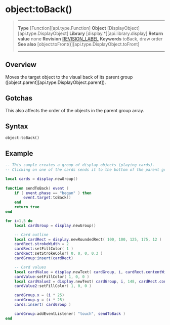 # object:toBack()

> --------------------- ------------------------------------------------------------------------------------------
> __Type__              [Function][api.type.Function]
> __Object__            [DisplayObject][api.type.DisplayObject]
> __Library__           [display.*][api.library.display]
> __Return value__      none
> __Revision__          [REVISION_LABEL](REVISION_URL)
> __Keywords__          toBack, draw order
> __See also__          [object:toFront()][api.type.DisplayObject.toFront]
> --------------------- ------------------------------------------------------------------------------------------


## Overview

Moves the target object to the visual back of its parent group ([object.parent][api.type.DisplayObject.parent]).

## Gotchas

This also affects the order of the objects in the parent group array.

## Syntax

	object:toBack()

## Example

``````lua
-- This sample creates a group of display objects (playing cards).
-- Clicking on one of the cards sends it to the bottom of the parent group's visual stack.

local cards = display.newGroup()     
 
function sendToBack( event )
    if ( event.phase == "began" ) then
        event.target:toBack()
    end
    return true
end

for i=1,5 do
    local cardGroup = display.newGroup()

    -- Card outline
    local cardRect = display.newRoundedRect( 100, 100, 125, 175, 12 )
    cardRect.strokeWidth = 2
    cardRect:setFillColor( 1 )    
    cardRect:setStrokeColor( 0, 0, 0, 0.3 )
    cardGroup:insert(cardRect)

    -- Card values
    local cardValue = display.newText( cardGroup, i, cardRect.contentWidth - 72, 32, native.systemFontBold, 24 )
    cardValue:setFillColor( 1, 0, 0 )
    local cardValue2 = display.newText( cardGroup, i, 148, cardRect.contentHeight - 8 , native.systemFontBold, 24 )
    cardValue2:setFillColor( 1, 0, 0 )       

    cardGroup.x = (i * 25)
    cardGroup.y = (i * 25)
    cards:insert( cardGroup )

    cardGroup:addEventListener( "touch", sendToBack )
end
``````
